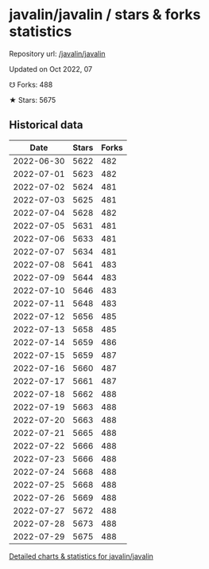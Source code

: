 # javalin/javalin / stars & forks statistics

Repository url: [/javalin/javalin](https://github.com/javalin/javalin)

Updated on Oct 2022, 07

☋ Forks: 488

★ Stars: 5675

## Historical data
| Date | Stars | Forks |
|------|-------|-------|
| 2022-06-30 | 5622 | 482 | 
| 2022-07-01 | 5623 | 482 | 
| 2022-07-02 | 5624 | 481 | 
| 2022-07-03 | 5625 | 481 | 
| 2022-07-04 | 5628 | 482 | 
| 2022-07-05 | 5631 | 481 | 
| 2022-07-06 | 5633 | 481 | 
| 2022-07-07 | 5634 | 481 | 
| 2022-07-08 | 5641 | 483 | 
| 2022-07-09 | 5644 | 483 | 
| 2022-07-10 | 5646 | 483 | 
| 2022-07-11 | 5648 | 483 | 
| 2022-07-12 | 5656 | 485 | 
| 2022-07-13 | 5658 | 485 | 
| 2022-07-14 | 5659 | 486 | 
| 2022-07-15 | 5659 | 487 | 
| 2022-07-16 | 5660 | 487 | 
| 2022-07-17 | 5661 | 487 | 
| 2022-07-18 | 5662 | 488 | 
| 2022-07-19 | 5663 | 488 | 
| 2022-07-20 | 5663 | 488 | 
| 2022-07-21 | 5665 | 488 | 
| 2022-07-22 | 5666 | 488 | 
| 2022-07-23 | 5666 | 488 | 
| 2022-07-24 | 5668 | 488 | 
| 2022-07-25 | 5668 | 488 | 
| 2022-07-26 | 5669 | 488 | 
| 2022-07-27 | 5672 | 488 | 
| 2022-07-28 | 5673 | 488 | 
| 2022-07-29 | 5675 | 488 | 


[Detailed charts & statistics for javalin/javalin](https://reviewgithub.com/rep/javalin/javalin)
